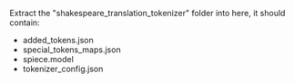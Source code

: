 Extract the "shakespeare_translation_tokenizer" folder into here, it should contain:
- added_tokens.json
- special_tokens_maps.json
- spiece.model
- tokenizer_config.json